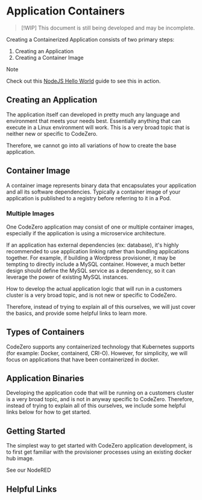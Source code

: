 # Application Containers

> [!WIP]
> This document is still being developed and may be incomplete.

Creating a Containerized Application consists of two primary steps:

1. Creating an Application
1. Creating a Container Image

> [!NOTE]
> Check out this [NodeJS Hello World](../guide/0.5-docker.md) guide to see this in action.

## Creating an Application

The application itself can developed in pretty much any language and environment that meets your needs best. Essentially anything that can execute in a Linux environment will work.  This is a very broad topic that is neither new or specific to CodeZero.

Therefore, we cannot go into all variations of how to create the base application.

## Container Image

A container image represents binary data that encapsulates your application and all its software dependencies.  Typically a container image of your application is published to a registry before referring to it in a Pod.

### Multiple Images

One CodeZero application may consist of one or multiple container images, especially if the application is using a microservice architecture.

If an application has external dependencies (ex: database), it's highly recommended to use application linking rather than bundling applications together.  For example, if building a Wordpress provisioner, it may be tempting to directly include a MySQL container. However, a much better design should define the MySQL service as a dependency, so it can leverage the power of existing MySQL instances.

How to develop the actual application logic that will run in a customers cluster is a very broad topic, and is not new or specific to CodeZero.

Therefore, instead of trying to explain all of this ourselves, we will just cover the basics, and provide  some helpful links to learn more.

## Types of Containers

CodeZero supports any containerized technology that Kubernetes supports (for example: Docker, containerd, CRI-O).  However, for simplicity, we will focus on applications that have been containerized in docker.

## Application Binaries

Developing the application code that will be running on a customers cluster is a very broad topic, and is not in anyway specific to CodeZero.  Therefore, instead of trying to explain all of this ourselves, we include some helpful links below for how to get started.

## Getting Started

The simplest way to get started with CodeZero application development, is to first get familiar with the provisioner processes using an existing docker hub image.

See our NodeRED 

## Helpful Links

